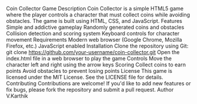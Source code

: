 Coin Collector Game
Description
Coin Collector is a simple HTML5 game where the player controls a character that must collect coins while avoiding obstacles. The game is built using HTML, CSS, and JavaScript.
Features
Simple and addictive gameplay
Randomly generated coins and obstacles
Collision detection and scoring system
Keyboard controls for character movement
Requirements
Modern web browser (Google Chrome, Mozilla Firefox, etc.)
JavaScript enabled
Installation
Clone the repository using Git: git clone https://github.com/your-username/coin-collector.git
Open the index.html file in a web browser to play the game
Controls
Move the character left and right using the arrow keys
Scoring
Collect coins to earn points
Avoid obstacles to prevent losing points
License
This game is licensed under the MIT License. See the LICENSE file for details.
Contributing
Contributions are welcome! If you'd like to add new features or fix bugs, please fork the repository and submit a pull request.
Author 
V.Karthik

